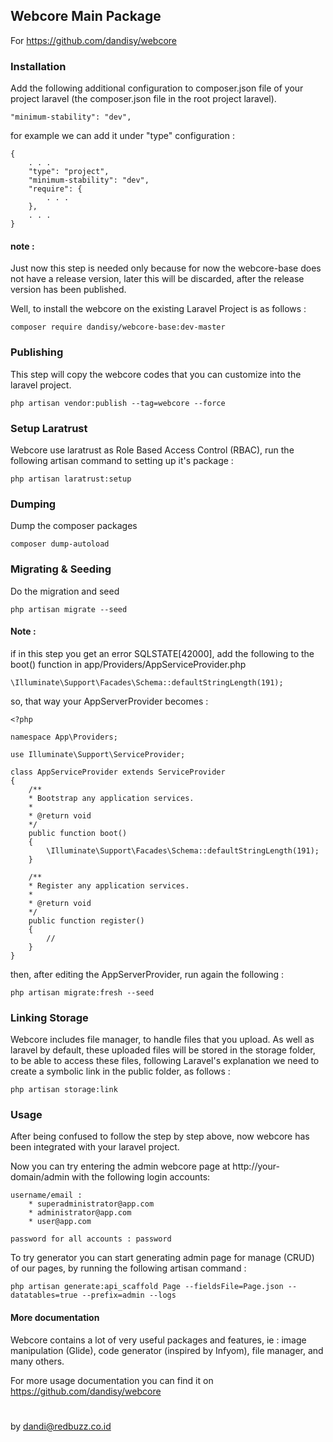 ## Webcore Main Package

For https://github.com/dandisy/webcore

### Installation

Add the following additional configuration to composer.json file of your project laravel (the composer.json file in the root project laravel).
    
    "minimum-stability": "dev",

for example we can add it under "type" configuration :

    {
        . . .
        "type": "project",
        "minimum-stability": "dev",
        "require": {
            . . .
        },
        . . .
    }

#### note :
Just now this step is needed only because for now the webcore-base does not have a release version, 
later this will be discarded, after the release version has been published.

Well, to install the webcore on the existing Laravel Project is as follows :

    composer require dandisy/webcore-base:dev-master

### Publishing

This step will copy the webcore codes that you can customize into the laravel project.

    php artisan vendor:publish --tag=webcore --force

### Setup Laratrust

Webcore use laratrust as Role Based Access Control (RBAC), run the following artisan command to setting up it's package :

    php artisan laratrust:setup

### Dumping

Dump the composer packages

    composer dump-autoload

### Migrating & Seeding

Do the migration and seed

    php artisan migrate --seed

#### Note :
if in this step you get an error SQLSTATE[42000], add the following to the boot() function in app/Providers/AppServiceProvider.php

    \Illuminate\Support\Facades\Schema::defaultStringLength(191);

so, that way your AppServerProvider becomes :

    <?php

    namespace App\Providers;

    use Illuminate\Support\ServiceProvider;

    class AppServiceProvider extends ServiceProvider
    {
        /**
        * Bootstrap any application services.
        *
        * @return void
        */
        public function boot()
        {
            \Illuminate\Support\Facades\Schema::defaultStringLength(191);
        }

        /**
        * Register any application services.
        *
        * @return void
        */
        public function register()
        {
            //
        }
    }

then, after editing the AppServerProvider, run again the following :

    php artisan migrate:fresh --seed

### Linking Storage

Webcore includes file manager, to handle files that you upload. As well as laravel by default, 
these uploaded files will be stored in the storage folder, to be able to access these files, 
following Laravel's explanation we need to create a symbolic link in the public folder, as follows :

    php artisan storage:link

### Usage

After being confused to follow the step by step above, now webcore has been integrated with your laravel project.

Now you can try entering the admin webcore page at http://your-domain/admin with the following login accounts:

    username/email :
        * superadministrator@app.com
        * administrator@app.com
        * user@app.com

    password for all accounts : password

To try generator you can start generating admin page for manage (CRUD) of our pages, by running the following artisan command :

    php artisan generate:api_scaffold Page --fieldsFile=Page.json --datatables=true --prefix=admin --logs

#### More documentation

Webcore contains a lot of very useful packages and features, 
ie : image manipulation (Glide), code generator (inspired by Infyom), file manager, and many others.

For more usage documentation you can find it on https://github.com/dandisy/webcore


#
by dandi@redbuzz.co.id
